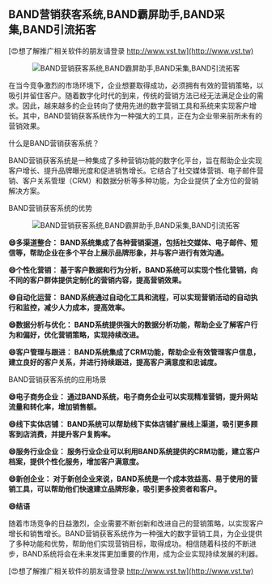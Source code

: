 ## **BAND营销获客系统,BAND霸屏助手,BAND采集,BAND引流拓客**

[😍想了解推广相关软件的朋友请登录 http://www.vst.tw](http://www.vst.tw)

 <center><img src="https://vst.tw/MP4/tuiguang/png/5.png" alt="BAND营销获客系统,BAND霸屏助手,BAND采集,BAND引流拓客"></center>

在当今竞争激烈的市场环境下，企业想要取得成功，必须拥有有效的营销策略，以吸引并留住客户。随着数字化时代的到来，传统的营销方法已经无法满足企业的需求。因此，越来越多的企业转向了使用先进的数字营销工具和系统来实现客户增长。其中，BAND营销获客系统作为一种强大的工具，正在为企业带来前所未有的营销效果。

什么是BAND营销获客系统？

BAND营销获客系统是一种集成了多种营销功能的数字化平台，旨在帮助企业实现客户增长、提升品牌曝光度和促进销售增长。它结合了社交媒体营销、电子邮件营销、客户关系管理（CRM）和数据分析等多种功能，为企业提供了全方位的营销解决方案。

BAND营销获客系统的优势

 <center><img src="https://vst.tw/MP4/tuiguang/png/6.png" alt="BAND营销获客系统,BAND霸屏助手,BAND采集,BAND引流拓客"></center>

**😄多渠道整合： BAND系统集成了各种营销渠道，包括社交媒体、电子邮件、短信等，帮助企业在多个平台上展示品牌形象，并与客户进行有效沟通。**

**😄个性化营销： 基于客户数据和行为分析，BAND系统可以实现个性化营销，向不同的客户群体提供定制化的营销内容，提高营销效果。**

**😄自动化运营： BAND系统通过自动化工具和流程，可以实现营销活动的自动执行和监控，减少人力成本，提高效率。**

**😄数据分析与优化： BAND系统提供强大的数据分析功能，帮助企业了解客户行为和偏好，优化营销策略，实现持续改进。**

**😄客户管理与跟进： BAND系统集成了CRM功能，帮助企业有效管理客户信息，建立良好的客户关系，并进行持续跟进，提高客户满意度和忠诚度。**

BAND营销获客系统的应用场景

**😄电子商务企业： 通过BAND系统，电子商务企业可以实现精准营销，提升网站流量和转化率，增加销售额。**

**😄线下实体店铺： BAND系统可以帮助线下实体店铺扩展线上渠道，吸引更多顾客到店消费，并提升客户复购率。**

**😄服务行业企业： 服务行业企业可以利用BAND系统提供的CRM功能，建立客户档案，提供个性化服务，增加客户满意度。**

**😄新创企业： 对于新创企业来说，BAND系统是一个成本效益高、易于使用的营销工具，可以帮助他们快速建立品牌形象，吸引更多投资者和客户。**

**😄结语**

随着市场竞争的日益激烈，企业需要不断创新和改进自己的营销策略，以实现客户增长和销售增长。BAND营销获客系统作为一种强大的数字营销工具，为企业提供了多种功能和优势，帮助他们实现营销目标，取得成功。相信随着科技的不断进步，BAND系统将会在未来发挥更加重要的作用，成为企业实现持续发展的利器。

[😍想了解推广相关软件的朋友请登录 http://www.vst.tw](http://www.vst.tw)



